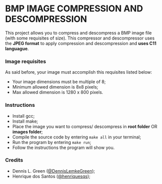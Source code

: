 # BMP IMAGE COMPRESSION AND DESCOMPRESSION
This project allows you to compress and descompress a BMP image file (with some requisites of size). This compressor and descompressor uses the **JPEG format** to apply compression and descompression and **uses C11 languague**.

### Image requisites
As said before, your image must accomplish this requisites listed below:
- Your image dimensions must be multiple of 8;
- Minimum allowed dimension is 8x8 pixels;
- Max allowed dimension is 1280 x 800 pixels.

### Instructions
- Install gcc;
- Install make;
- Place the image you want to compress/ descompress in **root folder** OR **images folder**;
- Compile the source code by entering `make all` in your terminal;
- Run the program by entering `make run`;
- Follow the instructions the program will show you.

### Credits
- Dennis L. Green ([@DennisLemkeGreen](https://github.com/DennisLemkeGreen));
- Henrique dos Santos ([@henriquesqs](https://github.com/henriquesqs));
